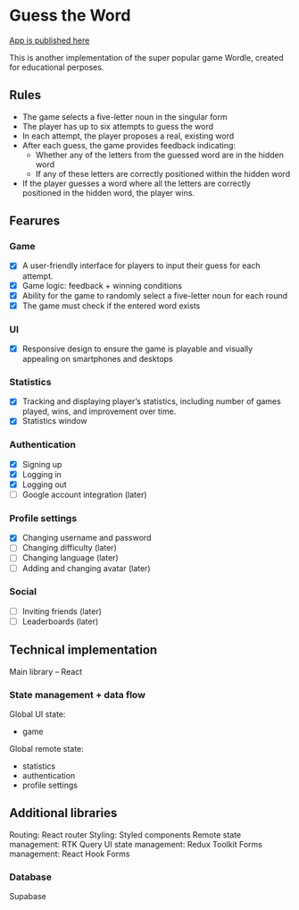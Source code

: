 # Guess the Word

[App is published here](https://guess-the-word-alx.netlify.app/)

This is another implementation of the super popular game Wordle, created for educational perposes.

## Rules

- The game selects a five-letter noun in the singular form
- The player has up to six attempts to guess the word
- In each attempt, the player proposes a real, existing word
- After each guess, the game provides feedback indicating:
  - Whether any of the letters from the guessed word are in the hidden word
  - If any of these letters are correctly positioned within the hidden word
- If the player guesses a word where all the letters are correctly positioned in the hidden word, the player wins.

## Fearures

### Game

- [x] A user-friendly interface for players to input their guess for each attempt.
- [x] Game logic: feedback + winning conditions
- [x] Ability for the game to randomly select a five-letter noun for each round
- [x] The game must check if the entered word exists

### UI

- [x] Responsive design to ensure the game is playable and visually appealing on smartphones and desktops

### Statistics

- [x] Tracking and displaying player’s statistics, including number of games played, wins, and improvement over time.
- [x] Statistics window

### Authentication

- [x] Signing up
- [x] Logging in
- [x] Logging out
- [ ] Google account integration (later)

### Profile settings

- [x] Changing username and password
- [ ] Changing difficulty (later)
- [ ] Changing language (later)
- [ ] Adding and changing avatar (later)

### Social

- [ ] Inviting friends (later)
- [ ] Leaderboards (later)

## Technical implementation

Main library – React

### State management + data flow

Global UI state:

- game

Global remote state:

- statistics
- authentication
- profile settings

## Additional libraries

Routing: React router
Styling: Styled components
Remote state management: RTK Query
UI state management: Redux Toolkit
Forms management: React Hook Forms

### Database

Supabase
